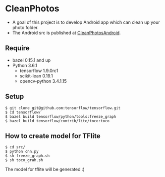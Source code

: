 # CleanPhotos
- A goal of this project is to develop Android app which can clean up your photo folder.
- The Android src is published at [CleanPhotosAndroid](https://github.com/masaponto/CleanPhotosAndroid).

## Require 
- bazel 0.15.1 and up
- Python 3.6.1
  - tensorflow 1.9.0rc1 
  - scikit-lean 0.19.1 
  - opencv-python 3.4.1.15 

## Setup
```
$ git clone git@github.com:tensorflow/tensorflow.git 
$ cd tensorflow/
$ bazel build tensorflow/python/tools:freeze_graph
$ bazel build tensorflow/contrib/lite/toco:toco 
```

## How to create model for TFlite
```
$ cd src/
$ python cnn.py
$ sh freeze_graph.sh
$ sh toco_grah.sh
```
The model for tflite will be generated :)   
